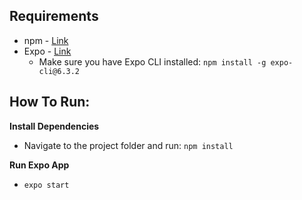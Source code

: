 ## Requirements

-   npm - [Link](https://www.npmjs.com/get-npm)
-   Expo - [Link](https://expo.io/)
    -   Make sure you have Expo CLI installed: `npm install -g expo-cli@6.3.2`

## How To Run:

**Install Dependencies**

-   Navigate to the project folder and run: `npm install`

**Run Expo App**

-   `expo start`
